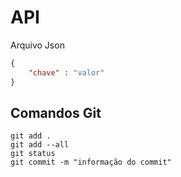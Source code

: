 # API

Arquivo Json
~~~ json
{
    "chave" : "valor"
}
~~~

## Comandos Git

````
git add .
git add --all
git status
git commit -m "informação do commit"
````